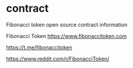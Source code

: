 # contract
Fibonacci token open source contract information

Fibonacci Token 
https://www.fibonaccitoken.com

https://t.me/fibonaccitoken

https://www.reddit.com/r/FibonacciToken/
